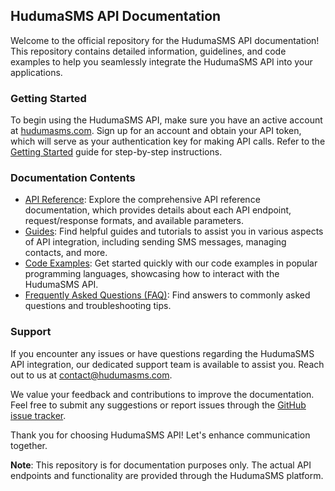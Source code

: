 ## HudumaSMS API Documentation

Welcome to the official repository for the HudumaSMS API documentation! This repository contains detailed information, guidelines, and code examples to help you seamlessly integrate the HudumaSMS API into your applications.

### Getting Started
To begin using the HudumaSMS API, make sure you have an active account at [hudumasms.com](https://www.hudumasms.com). Sign up for an account and obtain your API token, which will serve as your authentication key for making API calls. Refer to the [Getting Started](getting-started.md) guide for step-by-step instructions.

### Documentation Contents
- [API Reference](api-reference.md): Explore the comprehensive API reference documentation, which provides details about each API endpoint, request/response formats, and available parameters.
- [Guides](guides.md): Find helpful guides and tutorials to assist you in various aspects of API integration, including sending SMS messages, managing contacts, and more.
- [Code Examples](code-examples.md): Get started quickly with our code examples in popular programming languages, showcasing how to interact with the HudumaSMS API.
- [Frequently Asked Questions (FAQ)](faq.md): Find answers to commonly asked questions and troubleshooting tips.

### Support
If you encounter any issues or have questions regarding the HudumaSMS API integration, our dedicated support team is available to assist you. Reach out to us at [contact@hudumasms.com](mailto:contact@hudumasms.com).

We value your feedback and contributions to improve the documentation. Feel free to submit any suggestions or report issues through the [GitHub issue tracker](https://github.com/hudumasms/documentation/issues).

Thank you for choosing HudumaSMS API! Let's enhance communication together.

**Note**: This repository is for documentation purposes only. The actual API endpoints and functionality are provided through the HudumaSMS platform.